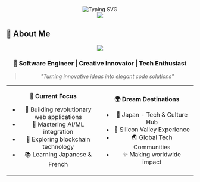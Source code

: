 <div align="center">
  <img src="https://readme-typing-svg.herokuapp.com?font=Jetbrains+mono&size=40&duration=3000&color=33FF33&center=true&vCenter=true&width=435&lines=Hello+World+%F0%9F%91%8B;I'm+Quincy+Dev;Software+Engineer;Creative+Problem+Solver;Building+The+Future+%F0%9F%9A%80" alt="Typing SVG"/>
</div>

<div align="center">
  <img src="https://capsule-render.vercel.app/api?type=waving&color=gradient&customColorList=0,2,2,5,30&height=300&section=header&text=QUINCY%20DEV&fontSize=90&animation=fadeIn&fontAlignY=38&desc=Crafting%20Digital%20Excellence&descAlignY=51&descSize=20" />
</div>

## 🚀 About Me

<div align="center">
  <img src="https://github-readme-streak-stats.herokuapp.com?user=quincy-dev&theme=tokyonight_duo&hide_border=true&border_radius=15&date_format=j%20M%5B%20Y%5D" />
</div>

<div align="center">
  
### 🌟 **Software Engineer** | **Creative Innovator** | **Tech Enthusiast**

> *"Turning innovative ideas into elegant code solutions"*

<table>
<tr>
<td align="center" width="50%">

**🎯 Current Focus**
- 🔭 Building revolutionary web applications
- 🌱 Mastering AI/ML integration
- 🤖 Exploring blockchain technology
- 📚 Learning Japanese & French

</td>
<td align="center" width="50%">

**🌍 Dream Destinations**
- 🗾 Japan - Tech & Culture Hub
- 🚀 Silicon Valley Experience
- 🌏 Global Tech Communities
- ✨ Making worldwide impact

</td>
</tr>
</table>

</div>
